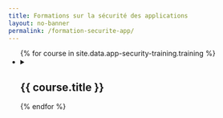 ```yaml
---
title: Formations sur la sécurité des applications
layout: no-banner
permalink: /formation-securite-app/
---
```


<ul class="list-unstyled">
{% for course in site.data.app-security-training.training %}
  <li>
  <details>
    <summary>
      <h2 class="h3" id="{{ course.title | slugify }}">{{ course.title }}</h2>
    </summary>
	{{ course.details }}
  </details>
  </li>
{% endfor %}
</ul>